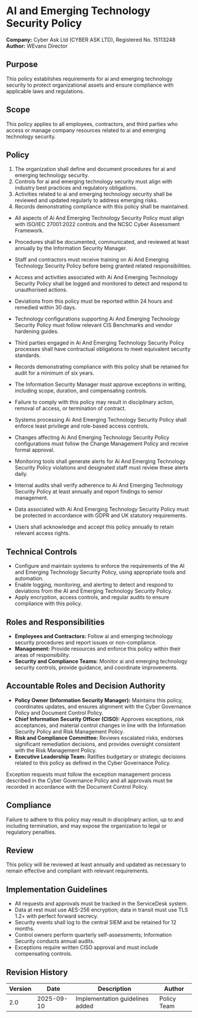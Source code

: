 # AI and Emerging Technology Security Policy

**Company:** Cyber Ask Ltd (CYBER ASK LTD), Registered No. 15113248  
**Author:** WEvans Director

## Purpose

This policy establishes requirements for ai and emerging technology security to protect organizational assets and ensure compliance with applicable laws and regulations.

## Scope

This policy applies to all employees, contractors, and third parties who access or manage company resources related to ai and emerging technology security.

## Policy
1. The organization shall define and document procedures for ai and emerging technology security.
2. Controls for ai and emerging technology security must align with industry best practices and regulatory obligations.
3. Activities related to ai and emerging technology security shall be reviewed and updated regularly to address emerging risks.
4. Records demonstrating compliance with this policy shall be maintained.

- All aspects of Ai And Emerging Technology Security Policy must align with ISO/IEC 27001:2022 controls and the NCSC Cyber Assessment Framework.
- Procedures shall be documented, communicated, and reviewed at least annually by the Information Security Manager.
- Staff and contractors must receive training on Ai And Emerging Technology Security Policy before being granted related responsibilities.
- Access and activities associated with Ai And Emerging Technology Security Policy shall be logged and monitored to detect and respond to unauthorised actions.
- Deviations from this policy must be reported within 24 hours and remedied within 30 days.
- Technology configurations supporting Ai And Emerging Technology Security Policy must follow relevant CIS Benchmarks and vendor hardening guides.
- Third parties engaged in Ai And Emerging Technology Security Policy processes shall have contractual obligations to meet equivalent security standards.
- Records demonstrating compliance with this policy shall be retained for audit for a minimum of six years.
- The Information Security Manager must approve exceptions in writing, including scope, duration, and compensating controls.
- Failure to comply with this policy may result in disciplinary action, removal of access, or termination of contract.

- Systems processing Ai And Emerging Technology Security Policy shall enforce least privilege and role-based access controls.
- Changes affecting Ai And Emerging Technology Security Policy configurations must follow the Change Management Policy and receive formal approval.
- Monitoring tools shall generate alerts for Ai And Emerging Technology Security Policy violations and designated staff must review these alerts daily.
- Internal audits shall verify adherence to Ai And Emerging Technology Security Policy at least annually and report findings to senior management.
- Data associated with Ai And Emerging Technology Security Policy must be protected in accordance with GDPR and UK statutory requirements.
- Users shall acknowledge and accept this policy annually to retain relevant access rights.

## Technical Controls

- Configure and maintain systems to enforce the requirements of the AI and Emerging Technology Security Policy, using appropriate tools and automation.
- Enable logging, monitoring, and alerting to detect and respond to deviations from the AI and Emerging Technology Security Policy.
- Apply encryption, access controls, and regular audits to ensure compliance with this policy.

## Roles and Responsibilities

- **Employees and Contractors:** Follow ai and emerging technology security procedures and report issues or non-compliance.
- **Management:** Provide resources and enforce this policy within their areas of responsibility.
- **Security and Compliance Teams:** Monitor ai and emerging technology security controls, provide guidance, and coordinate improvements.

## Accountable Roles and Decision Authority

- **Policy Owner (Information Security Manager):** Maintains this policy, coordinates updates, and ensures alignment with the Cyber Governance Policy and Document Control Policy.
- **Chief Information Security Officer (CISO):** Approves exceptions, risk acceptances, and material control changes in line with the Information Security Policy and Risk Management Policy.
- **Risk and Compliance Committee:** Reviews escalated risks, endorses significant remediation decisions, and provides oversight consistent with the Risk Management Policy.
- **Executive Leadership Team:** Ratifies budgetary or strategic decisions related to this policy as defined in the Cyber Governance Policy.

Exception requests must follow the exception management process described in the Cyber Governance Policy and all approvals must be recorded in accordance with the Document Control Policy.

## Compliance

Failure to adhere to this policy may result in disciplinary action, up to and including termination, and may expose the organization to legal or regulatory penalties.

## Review

This policy will be reviewed at least annually and updated as necessary to remain effective and compliant with relevant requirements.

## Implementation Guidelines
- All requests and approvals must be tracked in the ServiceDesk system.
- Data at rest must use AES-256 encryption; data in transit must use TLS 1.2+ with perfect forward secrecy.
- Security events shall log to the central SIEM and be retained for 12 months.
- Control owners perform quarterly self-assessments; Information Security conducts annual audits.
- Exceptions require written CISO approval and must include compensating controls.

## Revision History

| Version | Date | Description | Author |
| ------- | ---------- | ----------------------- | ------ |
| 2.0     | 2025-09-10 | Implementation guidelines added | Policy Team |
